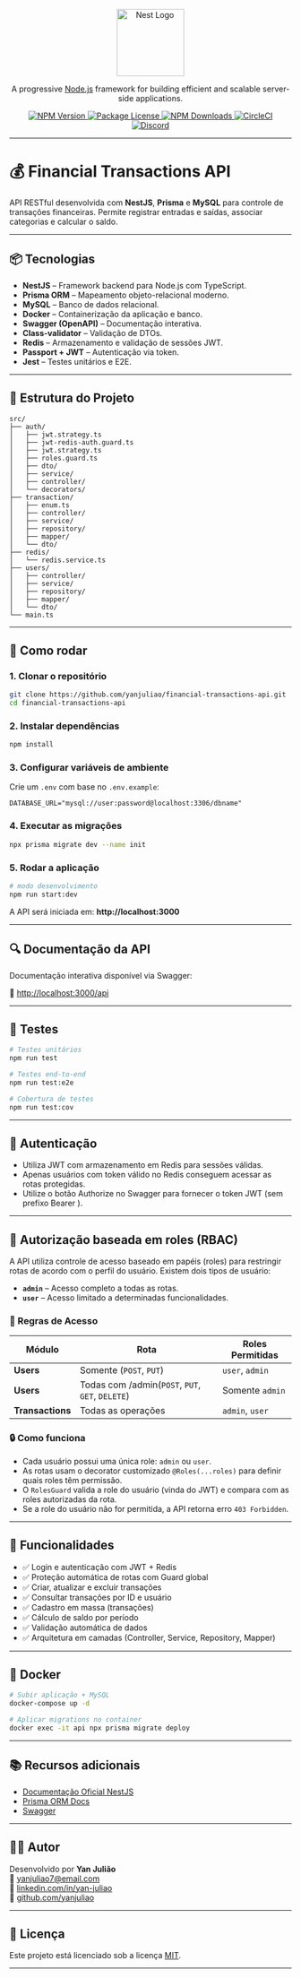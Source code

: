<p align="center">
  <a href="http://nestjs.com/" target="blank">
    <img src="https://nestjs.com/img/logo-small.svg" width="120" alt="Nest Logo" />
  </a>
</p>

<p align="center">A progressive <a href="http://nodejs.org" target="_blank">Node.js</a> framework for building efficient and scalable server-side applications.</p>

<p align="center">
  <a href="https://www.npmjs.com/~nestjscore" target="_blank">
    <img src="https://img.shields.io/npm/v/@nestjs/core.svg" alt="NPM Version" />
  </a>
  <a href="https://www.npmjs.com/~nestjscore" target="_blank">
    <img src="https://img.shields.io/npm/l/@nestjs/core.svg" alt="Package License" />
  </a>
  <a href="https://www.npmjs.com/~nestjscore" target="_blank">
    <img src="https://img.shields.io/npm/dm/@nestjs/common.svg" alt="NPM Downloads" />
  </a>
  <a href="https://circleci.com/gh/nestjs/nest" target="_blank">
    <img src="https://img.shields.io/circleci/build/github/nestjs/nest/master" alt="CircleCI" />
  </a>
  <a href="https://discord.gg/G7Qnnhy" target="_blank">
    <img src="https://img.shields.io/badge/discord-online-brightgreen.svg" alt="Discord"/>
  </a>
</p>

---

# 💰 Financial Transactions API

API RESTful desenvolvida com **NestJS**, **Prisma** e **MySQL** para controle de transações financeiras. Permite registrar entradas e saídas, associar categorias e calcular o saldo.

---

## 📦 Tecnologias

- **NestJS** – Framework backend para Node.js com TypeScript.
- **Prisma ORM** – Mapeamento objeto-relacional moderno.
- **MySQL** – Banco de dados relacional.
- **Docker** – Containerização da aplicação e banco.
- **Swagger (OpenAPI)** – Documentação interativa.
- **Class-validator** – Validação de DTOs.
- **Redis** – Armazenamento e validação de sessões JWT.
- **Passport + JWT** – Autenticação via token.
- **Jest** – Testes unitários e E2E.

---

## 📁 Estrutura do Projeto

```
src/
├── auth/
│   ├── jwt.strategy.ts
│   ├── jwt-redis-auth.guard.ts
│   ├── jwt.strategy.ts
│   ├── roles.guard.ts
│   ├── dto/
│   ├── service/
│   ├── controller/
│   └── decorators/
├── transaction/
│   ├── enum.ts
│   ├── controller/
│   ├── service/
│   ├── repository/
│   ├── mapper/
│   └── dto/
├── redis/
│   └── redis.service.ts
├── users/
│   ├── controller/
│   ├── service/
│   ├── repository/
│   ├── mapper/
│   └── dto/
└── main.ts
```

---

## 🚀 Como rodar

### 1. Clonar o repositório

```bash
git clone https://github.com/yanjuliao/financial-transactions-api.git
cd financial-transactions-api
```

### 2. Instalar dependências

```bash
npm install
```

### 3. Configurar variáveis de ambiente

Crie um `.env` com base no `.env.example`:

```
DATABASE_URL="mysql://user:password@localhost:3306/dbname"
```

### 4. Executar as migrações

```bash
npx prisma migrate dev --name init
```

### 5. Rodar a aplicação

```bash
# modo desenvolvimento
npm run start:dev
```

A API será iniciada em: **http://localhost:3000**

---

## 🔍 Documentação da API

Documentação interativa disponível via Swagger:

📌 [http://localhost:3000/api](http://localhost:3000/api)

---

## 🧪 Testes

```bash
# Testes unitários
npm run test

# Testes end-to-end
npm run test:e2e

# Cobertura de testes
npm run test:cov
```

---

## 🔐 Autenticação

- Utiliza JWT com armazenamento em Redis para sessões válidas.
- Apenas usuários com token válido no Redis conseguem acessar as rotas protegidas.
- Utilize o botão Authorize no Swagger para fornecer o token JWT (sem prefixo Bearer ).

---

## 🔐 Autorização baseada em roles (RBAC)

A API utiliza controle de acesso baseado em papéis (roles) para restringir rotas de acordo com o perfil do usuário. Existem dois tipos de usuário:

- **`admin`** – Acesso completo a todas as rotas.
- **`user`** – Acesso limitado a determinadas funcionalidades.

### 📜 Regras de Acesso

| Módulo         | Rota                          | Roles Permitidas     |
|----------------|-------------------------------|-----------------------|
| **Users**      | Somente (`POST`, `PUT`) | `user`, `admin`        |
| **Users**      | Todas com /admin(`POST`, `PUT`, `GET`, `DELETE`) | Somente `admin`       |
| **Transactions** | Todas as operações             | `admin`, `user`        |


### 🔒 Como funciona

- Cada usuário possui uma única role: `admin` ou `user`.
- As rotas usam o decorator customizado `@Roles(...roles)` para definir quais roles têm permissão.
- O `RolesGuard` valida a role do usuário (vinda do JWT) e compara com as roles autorizadas da rota.
- Se a role do usuário não for permitida, a API retorna erro `403 Forbidden`.


---

## 📌 Funcionalidades

- ✅ Login e autenticação com JWT + Redis
- ✅ Proteção automática de rotas com Guard global
- ✅ Criar, atualizar e excluir transações
- ✅ Consultar transações por ID e usuário 
- ✅ Cadastro em massa (transações)
- ✅ Cálculo de saldo por período
- ✅ Validação automática de dados
- ✅ Arquitetura em camadas (Controller, Service, Repository, Mapper)

---

## 🐳 Docker

```bash
# Subir aplicação + MySQL
docker-compose up -d

# Aplicar migrations no container
docker exec -it api npx prisma migrate deploy
```

---

## 📚 Recursos adicionais

- [Documentação Oficial NestJS](https://docs.nestjs.com/)
- [Prisma ORM Docs](https://www.prisma.io/docs)
- [Swagger](https://swagger.io/tools/swagger-ui/)

---

## 👨‍💻 Autor

Desenvolvido por **Yan Julião**  
📧 yanjuliao7@email.com  
🔗 [linkedin.com/in/yan-juliao](https://linkedin.com/in/yan-juliao)  
🐙 [github.com/yanjuliao](https://github.com/yanjuliao)

---

## 📝 Licença

Este projeto está licenciado sob a licença [MIT](LICENSE).

---
